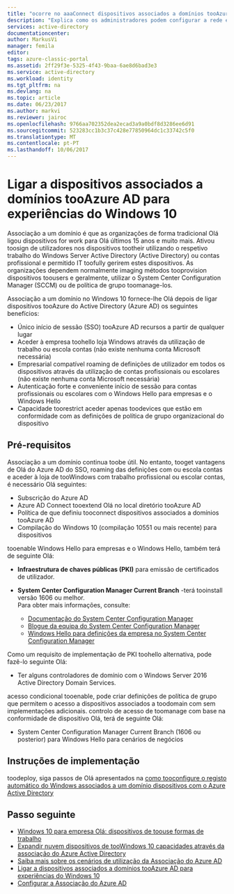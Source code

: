 ```yaml
---
title: "ocorre no aaaConnect dispositivos associados a domínios tooAzure AD para o Windows 10 | Microsoft Docs"
description: "Explica como os administradores podem configurar a rede empresarial de associados a um domínio toohello toobe política de grupo tooenable dispositivos."
services: active-directory
documentationcenter: 
author: MarkusVi
manager: femila
editor: 
tags: azure-classic-portal
ms.assetid: 2ff29f3e-5325-4f43-9baa-6ae8d6bad3e3
ms.service: active-directory
ms.workload: identity
ms.tgt_pltfrm: na
ms.devlang: na
ms.topic: article
ms.date: 06/23/2017
ms.author: markvi
ms.reviewer: jairoc
ms.openlocfilehash: 9766aa702352dea2ecad3a9a0bdf8d3286ee6d91
ms.sourcegitcommit: 523283cc1b3c37c428e77850964dc1c33742c5f0
ms.translationtype: MT
ms.contentlocale: pt-PT
ms.lasthandoff: 10/06/2017
---
```

# <a name="connect-domain-joined-devices-tooazure-ad-for-windows-10-experiences"></a>Ligar a dispositivos associados a domínios tooAzure AD para experiências do Windows 10
Associação a um domínio é que as organizações de forma tradicional Olá ligou dispositivos for work para Olá últimos 15 anos e muito mais. Ativou toosign de utilizadores nos dispositivos tootheir utilizando o respetivo trabalho do Windows Server Active Directory (Active Directory) ou contas profissional e permitido IT toofully gerirem estes dispositivos. As organizações dependem normalmente imaging métodos tooprovision dispositivos toousers e geralmente, utilizar o System Center Configuration Manager (SCCM) ou de política de grupo toomanage-los.


Associação a um domínio no Windows 10 fornece-lhe Olá depois de ligar dispositivos tooAzure do Active Directory (Azure AD) os seguintes benefícios:

* Único início de sessão (SSO) tooAzure AD recursos a partir de qualquer lugar
* Aceder à empresa toohello loja Windows através da utilização de trabalho ou escola contas (não existe nenhuma conta Microsoft necessária)
* Empresarial compatível roaming de definições de utilizador em todos os dispositivos através da utilização de contas profissionais ou escolares (não existe nenhuma conta Microsoft necessária)
* Autenticação forte e conveniente início de sessão para contas profissionais ou escolares com o Windows Hello para empresas e o Windows Hello
* Capacidade toorestrict aceder apenas toodevices que estão em conformidade com as definições de política de grupo organizacional do dispositivo

## <a name="prerequisites"></a>Pré-requisitos
Associação a um domínio continua toobe útil. No entanto, tooget vantagens de Olá do Azure AD do SSO, roaming das definições com ou escola contas e aceder à loja de tooWindows com trabalho profissional ou escolar contas, é necessário Olá seguintes:

* Subscrição do Azure AD
* Azure AD Connect tooextend Olá no local diretório tooAzure AD
* Política de que definiu tooconnect dispositivos associados a domínios tooAzure AD
* Compilação do Windows 10 (compilação 10551 ou mais recente) para dispositivos

tooenable Windows Hello para empresas e o Windows Hello, também terá de seguinte Olá:

- **Infraestrutura de chaves públicas (PKI)** para emissão de certificados de utilizador.

- **System Center Configuration Manager Current Branch** -terá tooinstall versão 1606 ou melhor.  
Para obter mais informações, consulte: 
    - [Documentação do System Center Configuration Manager](https://technet.microsoft.com/library/mt346023.aspx)
    - [Blogue da equipa do System Center Configuration Manager](http://blogs.technet.com/b/configmgrteam/archive/2015/09/23/now-available-update-for-system-center-config-manager-tp3.aspx)
    - [Windows Hello para definições da empresa no System Center Configuration Manager](https://docs.microsoft.com/sccm/protect/deploy-use/windows-hello-for-business-settings)

Como um requisito de implementação de PKI toohello alternativa, pode fazê-lo seguinte Olá:

* Ter alguns controladores de domínio com o Windows Server 2016 Active Directory Domain Services.

acesso condicional tooenable, pode criar definições de política de grupo que permitem o acesso a dispositivos associados a toodomain com sem implementações adicionais. controlo de acesso de toomanage com base na conformidade de dispositivo Olá, terá de seguinte Olá:

* System Center Configuration Manager Current Branch (1606 ou posterior) para Windows Hello para cenários de negócios

## <a name="deployment-instructions"></a>Instruções de implementação

toodeploy, siga passos de Olá apresentados na [como tooconfigure o registo automático do Windows associados a um domínio dispositivos com o Azure Active Directory](active-directory-conditional-access-automatic-device-registration-setup.md)

## <a name="next-step"></a>Passo seguinte
* [Windows 10 para empresa Olá: dispositivos de toouse formas de trabalho](active-directory-azureadjoin-windows10-devices-overview.md)
* [Expandir nuvem dispositivos de tooWindows 10 capacidades através da associação do Azure Active Directory](active-directory-azureadjoin-user-upgrade.md)
* [Saiba mais sobre os cenários de utilização da Associação do Azure AD](active-directory-azureadjoin-deployment-aadjoindirect.md)
* [Ligar a dispositivos associados a domínios tooAzure AD para experiências do Windows 10](active-directory-azureadjoin-devices-group-policy.md)
* [Configurar a Associação do Azure AD](active-directory-azureadjoin-setup.md)

